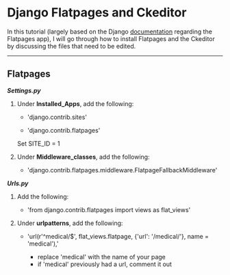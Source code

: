 # Django Flatpages and Ckeditor

In this tutorial (largely based on the Django [documentation](https://docs.djangoproject.com/en/2.0/ref/contrib/flatpages/) regarding the Flatpages app), I will go through how to install Flatpages and the Ckeditor by discussing the files that need to be edited.

---

## Flatpages

**_Settings.py_**

1. Under **Installed_Apps**, add the following:  
  
      * 'django.contrib.sites'  
    
      * 'django.contrib.flatpages'
     
    Set SITE_ID = 1
  
2. Under **Middleware_classes**, add the following:
    
    * 'django.contrib.flatpages.middleware.FlatpageFallbackMiddleware' 

**_Urls.py_**

1. Add the following:

    * 'from django.contrib.flatpages import views as flat_views'
   
 2. Under **urlpatterns**, add the following:
 
    * 'url(r'^medical/$', flat_views.flatpage, {'url': '/medical/'}, name = 'medical'),'
   
        * replace 'medical' with the name of your page
        * if 'medical' previously had a url, comment it out 
